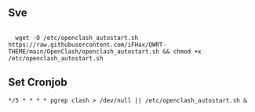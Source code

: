 ## Sve
<pre><code>
  wget -O /etc/openclash_autostart.sh https://raw.githubusercontent.com/iFHax/QWRT-THEME/main/OpenClash/openclash_autostart.sh && chmod +x /etc/openclash_autostart.sh
</code></pre>

## Set Cronjob

<pre><code>*/5 * * * * pgrep clash > /dev/null || /etc/openclash_autostart.sh &</code></pre>
